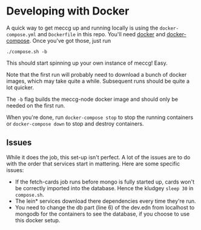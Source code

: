 # Developing with Docker

A quick way to get meccg up and running locally is using the
`docker-compose.yml` and `Dockerfile` in this repo. You'll
need [docker](https://github.com/docker/docker)
and [docker-compose](https://docs.docker.com/compose/). Once you've got those,
just run

    ./compose.sh -b

This should start spinning up your own instance of meccg! Easy.

Note that the first run will probably need to download a bunch of docker images,
which may take quite a while. Subsequent runs should be quite a lot quicker.

The `-b` flag builds the meccg-node docker image and should only be needed
on the first run.

When you're done, run `docker-compose stop` to stop the running containers or
`docker-compose down` to stop and destroy containers.

## Issues

While it does the job, this set-up isn't perfect. A lot of the issues are to do
with the order that services start in mattering. Here are some specific issues:

  - If the fetch-cards job runs before mongo is fully started up, cards won't be
    correctly imported into the database. Hence the kludgey `sleep 30` in
    `compose.sh`.
  - The lein* services download there dependencies every time they're run.
  - You need to change the db part (line 6) of the dev.edn from localhost to mongodb
    for the containers to see the database, if you choose to use this docker setup.
    
